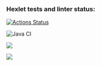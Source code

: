 ### Hexlet tests and linter status:
[![Actions Status](https://github.com/nik2704/java-project-72/workflows/hexlet-check/badge.svg)](https://github.com/nik2704/java-project-72/actions)

![Java CI](https://github.com/nik2704/java-project-72/actions/workflows/blank.yml/badge.svg)

<a href="https://codeclimate.com/github/nik2704/java-project-72/maintainability"><img src="https://api.codeclimate.com/v1/badges/7e85fd6ff08ee9821076/maintainability" /></a>

<a href="https://codeclimate.com/github/nik2704/java-project-72/test_coverage"><img src="https://api.codeclimate.com/v1/badges/7e85fd6ff08ee9821076/test_coverage" /></a>

